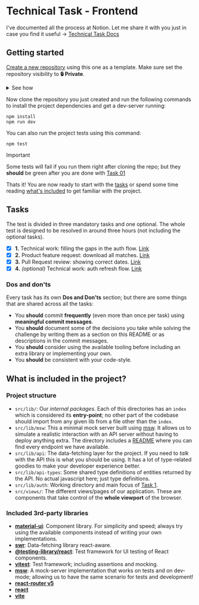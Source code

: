 # Technical Task - Frontend

I've documented all the process at Notion. Let me share it with you just in case you find it useful ->  [Technical Task Docs](https://hollow-sort-d94.notion.site/Prueba-t-cnica-Playtomic-16af06d525f8804f95b6c252ebcb60f9)

## Getting started

[Create a new repository](https://github.com/new?template_name=technical-test-frontend&template_owner=syltek&visibility=private) using this one as a template. Make sure set the repository visibility to **🔒 Private**.

<details>
<summary>See how</summary>

![](./docs/assets/create-repo-from-template.gif)

</details>

Now clone the repository you just created and run the following commands to install the project dependencies and get a dev-server running:

```
npm install
npm run dev
```

You can also run the project tests using this command:
```
npm test
```
> [!important]
> Some tests will fail if you run them right after cloning the repo; but they **should** be green after you are done with [Task 01](./docs//task-01.md)

Thats it! You are now ready to start with the [tasks](#tasks) or spend some time reading [what's included](#what-is-included-in-the-project) to get familiar with the project.

## Tasks

The test is divided in three mandatory tasks and one optional. The whole test is designed to be resolved in around three hours (not including the optional tasks).

- [x] **1.** Technical work: filling the gaps in the auth flow. [Link](./docs/task-01.md)
- [x] **2.** Product feature request: download all matches. [Link](./docs/task-02.md)
- [x] **3.** Pull Request review: showing correct dates. [Link](./docs/task-03.md)
- [x] **4.** _(optional)_ Technical work: auth refresh flow. [Link](./docs/task-04.md)

### Dos and don'ts

Every task has its own **Dos and Don'ts** section; but there are some things that are shared across all the tasks:

- You **should** commit **frequently** (even more than once per task) using **meaningful commit messages**.
- You **should** document some of the decisions you take while solving the challenge by writing them as a section on this README or as descriptions in the commit messages.
- You **should** consider using the available tooling before including an extra library or implementing your own.
- You **should** be consistent with your code-style.

## What is included in the project?

### Project structure

- `src/lib/`: Our _internal packages_. Each of this directories has an `index` which is considered its **entry-point**; no other part of the codebase should import from any given lib from a file other than the `index`.
- `src/lib/msw`: This a minimal mock server built using [msw](https://mswjs.io/docs). It allows us to simulate a realistic interaction with an API server without having to deploy anything extra. The directory includes a [README](./src/lib/msw/README.md) where you can find every endpoint we have available.
- `src/lib/api`: The data-fetching layer for the project. If you need to _talk_ with the API this is what you should be using. It has a lot of type-related goodies to make your developer experience better.
- `src/lib/api-types`: Some shared type definitions of entities returned by the API. No actual javascript here; just type definitions.
- `src/lib/auth`: Working directory and main focus of [Task 1](./docs/task-01.md).
- `src/views/`: The different views/pages of our application. These are components that take control of the **whole viewport** of the browser.

### Included 3rd-party libraries

- **[material-ui](https://mui.com/material-ui/getting-started/)**: Component library. For simplicity and speed; always try using the available components instead of writing your own implementations.
- **[swr](https://swr.vercel.app/)**: Data-fetching library react-aware.
- **[@testing-library/react](https://testing-library.com/docs/react-testing-library/intro/)**: Test framework for UI testing of React components.
- **[vitest](https://vitest.dev/api/)**: Test framework; including assertions and mocking.
- **[msw](https://mswjs.io/docs)**: A mock-server implementation that works on tests and on dev-mode; allowing us to have the same scenario for tests and development!
- **[react-router v5](https://v5.reactrouter.com/web/guides/quick-start)**
- **[react](https://react.dev/reference/react)**
- **[vite](https://vitejs.dev/guide/)**
